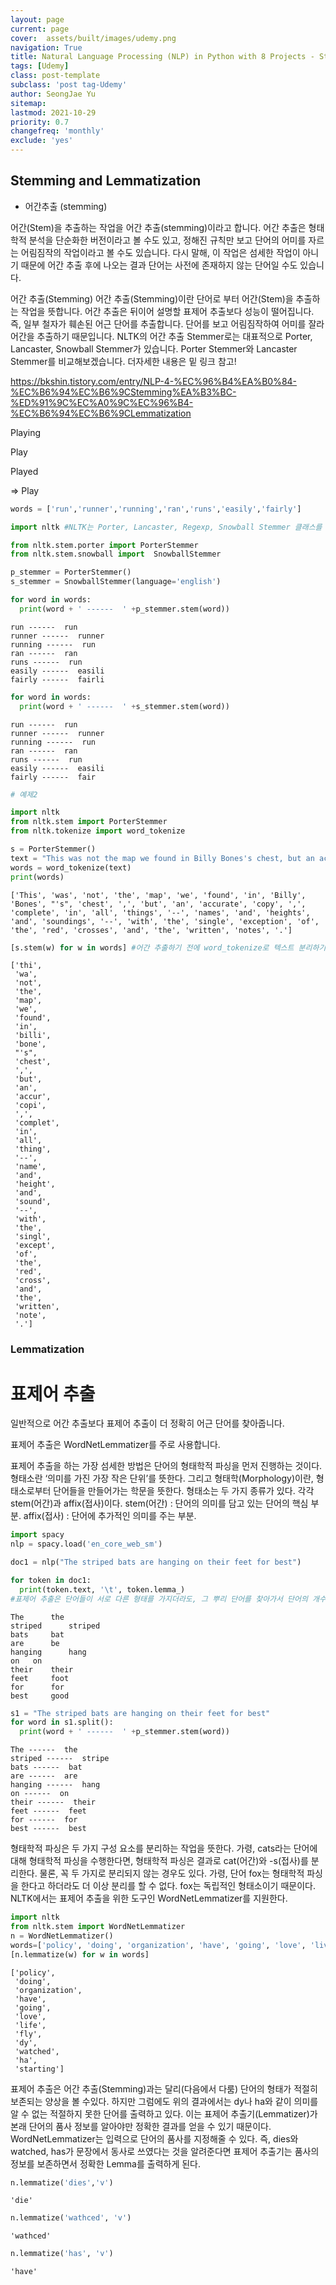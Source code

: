```yaml
---
layout: page
current: page
cover:  assets/built/images/udemy.png
navigation: True
title: Natural Language Processing (NLP) in Python with 8 Projects - Stemming and Lemmatization
tags: [Udemy]  
class: post-template
subclass: 'post tag-Udemy'  
author: SeongJae Yu  
sitemap:
lastmod: 2021-10-29
priority: 0.7
changefreq: 'monthly'
exclude: 'yes'
---
```


## Stemming and Lemmatization

- 어간추출 (stemming)

어간(Stem)을 추출하는 작업을 어간 추출(stemming)이라고 합니다. 어간 추출은 형태학적 분석을 단순화한 버전이라고 볼 수도 있고, 정해진 규칙만 보고 단어의 어미를 자르는 어림짐작의 작업이라고 볼 수도 있습니다. 다시 말해, 이 작업은 섬세한 작업이 아니기 때문에 어간 추출 후에 나오는 결과 단어는 사전에 존재하지 않는 단어일 수도 있습니다.

어간 추출(Stemming)
어간 추출(Stemming)이란 단어로 부터 어간(Stem)을 추출하는 작업을 뜻합니다. 어간 추출은 뒤이어 설명할 표제어 추출보다 성능이 떨어집니다. 즉, 일부 철자가 훼손된 어근 단어를 추출합니다. 단어를 보고 어림짐작하여 어미를 잘라 어간을 추출하기 때문입니다. NLTK의 어간 추출 Stemmer로는 대표적으로 Porter, Lancaster, Snowball Stemmer가 있습니다. Porter Stemmer와 Lancaster Stemmer를 비교해보겠습니다. 더자세한 내용은 밑 링크 참고!

https://bkshin.tistory.com/entry/NLP-4-%EC%96%B4%EA%B0%84-%EC%B6%94%EC%B6%9CStemming%EA%B3%BC-%ED%91%9C%EC%A0%9C%EC%96%B4-%EC%B6%94%EC%B6%9CLemmatization



Playing

Play

Played

=> Play


```python
words = ['run','runner','running','ran','runs','easily','fairly']
```


```python
import nltk #NLTK는 Porter, Lancaster, Regexp, Snowball Stemmer 클래스를 제공한다.

```


```python
from nltk.stem.porter import PorterStemmer
from nltk.stem.snowball import  SnowballStemmer
```


```python
p_stemmer = PorterStemmer()
s_stemmer = SnowballStemmer(language='english')
```


```python
for word in words:
  print(word + ' ------  ' +p_stemmer.stem(word))
```

    run ------  run
    runner ------  runner
    running ------  run
    ran ------  ran
    runs ------  run
    easily ------  easili
    fairly ------  fairli



```python
for word in words:
  print(word + ' ------  ' +s_stemmer.stem(word))
```

    run ------  run
    runner ------  runner
    running ------  run
    ran ------  ran
    runs ------  run
    easily ------  easili
    fairly ------  fair



```python
# 예제2

import nltk
from nltk.stem import PorterStemmer
from nltk.tokenize import word_tokenize

s = PorterStemmer()
text = "This was not the map we found in Billy Bones's chest, but an accurate copy, complete in all things--names and heights and soundings--with the single exception of the red crosses and the written notes."
words = word_tokenize(text)
print(words)
```

    ['This', 'was', 'not', 'the', 'map', 'we', 'found', 'in', 'Billy', 'Bones', "'s", 'chest', ',', 'but', 'an', 'accurate', 'copy', ',', 'complete', 'in', 'all', 'things', '--', 'names', 'and', 'heights', 'and', 'soundings', '--', 'with', 'the', 'single', 'exception', 'of', 'the', 'red', 'crosses', 'and', 'the', 'written', 'notes', '.']



```python
[s.stem(w) for w in words] #어간 추출하기 전에 word_tokenize로 텍스트 분리하기

```




    ['thi',
     'wa',
     'not',
     'the',
     'map',
     'we',
     'found',
     'in',
     'billi',
     'bone',
     "'s",
     'chest',
     ',',
     'but',
     'an',
     'accur',
     'copi',
     ',',
     'complet',
     'in',
     'all',
     'thing',
     '--',
     'name',
     'and',
     'height',
     'and',
     'sound',
     '--',
     'with',
     'the',
     'singl',
     'except',
     'of',
     'the',
     'red',
     'cross',
     'and',
     'the',
     'written',
     'note',
     '.']



### Lemmatization

# 표제어 추출

일반적으로 어간 추출보다 표제어 추출이 더 정확히 어근 단어를 찾아줍니다.

표제어 추출은 WordNetLemmatizer를 주로 사용합니다.

표제어 추출을 하는 가장 섬세한 방법은 단어의 형태학적 파싱을 먼저 진행하는 것이다. 형태소란 ‘의미를 가진 가장 작은 단위’를 뜻한다. 그리고 형태학(Morphology)이란, 형태소로부터 단어들을 만들어가는 학문을 뜻한다.
형태소는 두 가지 종류가 있다. 각각 stem(어간)과 affix(접사)이다.
stem(어간) : 단어의 의미를 담고 있는 단어의 핵심 부분.
affix(접사) : 단어에 추가적인 의미를 주는 부분.


```python
import spacy
nlp = spacy.load('en_core_web_sm')
```


```python
doc1 = nlp("The striped bats are hanging on their feet for best")
```


```python
for token in doc1:
  print(token.text, '\t', token.lemma_)
#표제어 추출은 단어들이 서로 다른 형태를 가지더라도, 그 뿌리 단어를 찾아가서 단어의 개수를 줄일 수 있는지를 판단한다. 예를 들어 am,are,is는 서로 다른 스펠링이지만, 그 뿌리 단어는 be이기 때문에 이 단어들의 Lemma는 be라고 한다.
```

    The 	 the
    striped 	 striped
    bats 	 bat
    are 	 be
    hanging 	 hang
    on 	 on
    their 	 their
    feet 	 foot
    for 	 for
    best 	 good



```python
s1 = "The striped bats are hanging on their feet for best"
for word in s1.split():
  print(word + ' ------  ' +p_stemmer.stem(word))
```

    The ------  the
    striped ------  stripe
    bats ------  bat
    are ------  are
    hanging ------  hang
    on ------  on
    their ------  their
    feet ------  feet
    for ------  for
    best ------  best


형태학적 파싱은 두 가지 구성 요소를 분리하는 작업을 뜻한다. 가령, cats라는 단어에 대해 형태학적 파싱을 수행한다면, 형태학적 파싱은 결과로 cat(어간)와 -s(접사)를 분리한다. 물론, 꼭 두 가지로 분리되지 않는 경우도 있다. 가령, 단어 fox는 형태학적 파싱을 한다고 하더라도 더 이상 분리를 할 수 없다. fox는 독립적인 형태소이기 때문이다.
NLTK에서는 표제어 추출을 위한 도구인 WordNetLemmatizer를 지원한다.


```python
import nltk
from nltk.stem import WordNetLemmatizer
n = WordNetLemmatizer()
words=['policy', 'doing', 'organization', 'have', 'going', 'love', 'lives','fly', 'dies', 'watched', 'has', 'starting']
[n.lemmatize(w) for w in words]
```




    ['policy',
     'doing',
     'organization',
     'have',
     'going',
     'love',
     'life',
     'fly',
     'dy',
     'watched',
     'ha',
     'starting']



표제어 추출은 어간 추출(Stemming)과는 달리(다음에서 다룸) 단어의 형태가 적절히 보존되는 양상을 볼 수있다. 하지만 그럼에도 위의 결과에서는 dy나 ha와 같이 의미를 알 수 없는 적절하지 못한 단어를 출력하고 있다. 이는 표제어 추출기(Lemmatizer)가 본래 단어의 품사 정보를 알아야만 정확한 결과를 얻을 수 있기 때문이다.
WordNetLemmatizer는 입력으로 단어의 품사를 지정해줄 수 있다. 즉, dies와 watched, has가 문장에서 동사로 쓰였다는 것을 알려준다면 표제어 추출기는 품사의 정보를 보존하면서 정확한 Lemma를 출력하게 된다.


```python
n.lemmatize('dies','v')

```




    'die'




```python
n.lemmatize('wathced', 'v')

```




    'wathced'




```python
n.lemmatize('has', 'v')

```




    'have'


